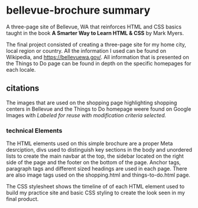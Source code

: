 # bellevue-brochure summary
A three-page site of Bellevue, WA that reinforces HTML and CSS basics taught in the book
**A Smarter Way to Learn HTML & CSS** by Mark Myers. 

The final project consisted of creating a three-page site for my home city, local region or country. All the information
I used can be found on Wikipedia, and https://bellevuewa.gov/. All information that is presented on the Things to Do page
can be found in depth on the specific homepages for each locale.

## citations
The images that are used on the shopping page highlighting shopping centers in Bellevue and the Things to Do homepage
weere found on Google Images with *Labeled for reuse with modification criteria selected.* 

### technical Elements
The HTML elements used on this simple brochure are a proper Meta desrciption, divs used to distinguish key sections in the body and unordered lists to create the main navbar at the top, the sidebar located on the right side of the page and the footer on the bottom of the page. Anchor tags, paragraph tags and different sized headings are used in each page. There are also image tags used on the shopping.html and things-to-do.html page. 

The CSS stylesheet shows the timeline of of each HTML element used to build my practice site and basic CSS styling to create
the look seen in my final product.
